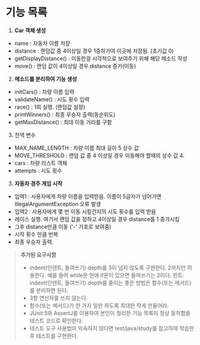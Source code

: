 # 기능 목록

1. **Car 객체 생성**
- name : 자동차 이름 저장
- distance : 랜덤값 중 4이상일 경우 1증하가여 이곳에 저장됨. (초기값 0)
- getDisplayDistance() : 이동한걸 시각적으로 보여주기 위해 해당 메소드 작성
- move() : 랜덤 값이 4이상일 경우 distance 증가(이동)

2. **메소드를 분리하여 기능 생성**
- initCars() : 차량 이름 입력
- validateName() : 시도 횟수 입력
- race() : 1회 실행. (랜덤값 설정)
- printWinners() : 최종 우승자 출력(동순위도)
- getMaxDistance() : 최대 이동 거리를 구함

3. 전역 변수
- MAX_NAME_LENGTH : 차량 이름 최대 길이 5 상수 값
- MOVE_THRESHOLD : 랜덤 값 중 4 이상일 경우 이동해야 할때의 상수 값 4.
- cars : 차량 리스트 객체
- attempts : 시도 횟수

3. **자동차 경주 게임 시작**
- 입력1 : 사용자에게 차량 이름을 입력받음. 이름이 5글자가 넘어가면 IllegalArgumentException 오류 발생
- 입력2 : 사용자에게 몇 번 이동 시킬건지의 시도 횟수를 입력 받음
- 레이스 실행. 여기서 랜덤 값을 정하고 4이상일 경우 distance를 1 증가시킴
- 그후 distance만큼 이동 ('-' 기호로 보여줌)
- 시작 횟수 만큼 반복
- 최종 우승자 출력.

> **추가된 요구사항**
> - indent(인덴트, 들여쓰기) depth를 3이 넘지 않도록 구현한다. 2까지만 허용한다.
> 예를 들어 while문 안에 if문이 있으면 들여쓰기는 2이다.
> 힌트: indent(인덴트, 들여쓰기) depth를 줄이는 좋은 방법은 함수(또는 메서드)를 분리하면 된다.
> - 3항 연산자를 쓰지 않는다.
> - 함수(또는 메서드)가 한 가지 일만 하도록 최대한 작게 만들어라.
> - JUnit 5와 AssertJ를 이용하여 본인이 정리한 기능 목록이 정상 동작함을 테스트 코드로 확인한다.
> - 테스트 도구 사용법이 익숙하지 않다면 test/java/study를 참고하여 학습한 후 테스트를 구현한다.
